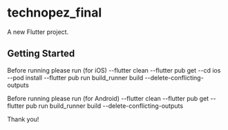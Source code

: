 # technopez_final

A new Flutter project.

## Getting Started

Before running please run (for iOS)
--flutter clean
--flutter pub get
--cd ios
--pod install 
--flutter pub run build_runner build --delete-conflicting-outputs

Before running please run (for Android)
--flutter clean
--flutter pub get
--flutter pub run build_runner build --delete-conflicting-outputs

Thank you!